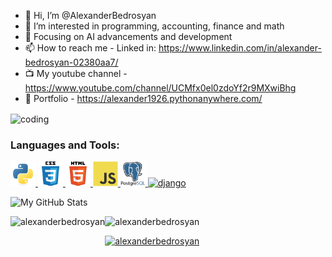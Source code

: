 - 👋 Hi, I’m @AlexanderBedrosyan
- 👀 I’m interested in programming, accounting, finance and math
- 🌱 Focusing on AI advancements and development
- 📫 How to reach me - Linked in: https://www.linkedin.com/in/alexander-bedrosyan-02380aa7/
- 📺 My youtube channel - https://www.youtube.com/channel/UCMfx0el0zdoYf2r9MXwiBhg
- 📂 Portfolio - https://alexander1926.pythonanywhere.com/

<img align="center" alt="coding" width="400" src="https://physicsgurukul.files.wordpress.com/2019/02/character-1.gif">

<h3 align="left">Languages and Tools:</h3>
<a href="https://www.python.org" target="_blank" rel="noreferrer"> <img src="https://raw.githubusercontent.com/devicons/devicon/master/icons/python/python-original.svg" alt="python" width="40" height="40"/> </a>
<a href="https://www.w3schools.com/css/" target="_blank" rel="noreferrer"> <img src="https://raw.githubusercontent.com/devicons/devicon/master/icons/css3/css3-original-wordmark.svg" alt="css3" width="40" height="40"/> </a>  <a href="https://www.w3.org/html/" target="_blank" rel="noreferrer"> <img src="https://raw.githubusercontent.com/devicons/devicon/master/icons/html5/html5-original-wordmark.svg" alt="html5" width="40" height="40"/> </a> <a href="https://developer.mozilla.org/en-US/docs/Web/JavaScript" target="_blank" rel="noreferrer"> <img src="https://raw.githubusercontent.com/devicons/devicon/master/icons/javascript/javascript-original.svg" alt="javascript" width="40" height="40"/> </a> <a href="https://www.postgresql.org" target="_blank" rel="noreferrer"> <img src="https://raw.githubusercontent.com/devicons/devicon/master/icons/postgresql/postgresql-original-wordmark.svg" alt="postgresql" width="40" height="40"/> </a> <a href="https://www.djangoproject.com/" target="_blank" rel="noreferrer"> <img src="https://cdn.worldvectorlogo.com/logos/django.svg" alt="django" width="40" height="40"/> </a></p>
<img height="160em" alt="My GitHub Stats" src="https://github-readme-stats.vercel.app/api?username=AlexanderBedrosyan&show_icons=true&bg_color=00000000&hide_border=true&text_color=3498db&&count_private=true" />
<p><img height="160em" img align="left" src="https://github-readme-streak-stats.herokuapp.com/?user=alexanderbedrosyan&" alt="alexanderbedrosyan" /></p>

<p>
<p align="left"> <img src="https://komarev.com/ghpvc/?username=alexanderbedrosyan&label=Profile%20views&color=0e75b6&style=flat" alt=" alexanderbedrosyan " /> </p>

<p align="left"> <a href="https://github.com/ryo-ma/github-profile-trophy"><img src="https://github-profile-trophy.vercel.app/?username=alexanderbedrosyan" alt=" alexanderbedrosyan" /></a> </p>
